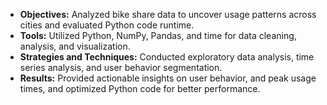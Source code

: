 - **Objectives:** Analyzed bike share data to uncover usage patterns across cities and evaluated Python code runtime. 
- **Tools:** Utilized Python, NumPy, Pandas, and time for data cleaning, analysis, and visualization.
- **Strategies and Techniques:** Conducted exploratory data analysis, time series analysis, and user behavior segmentation.
- **Results:** Provided actionable insights on user behavior, and peak usage times, and optimized Python code for better performance.
